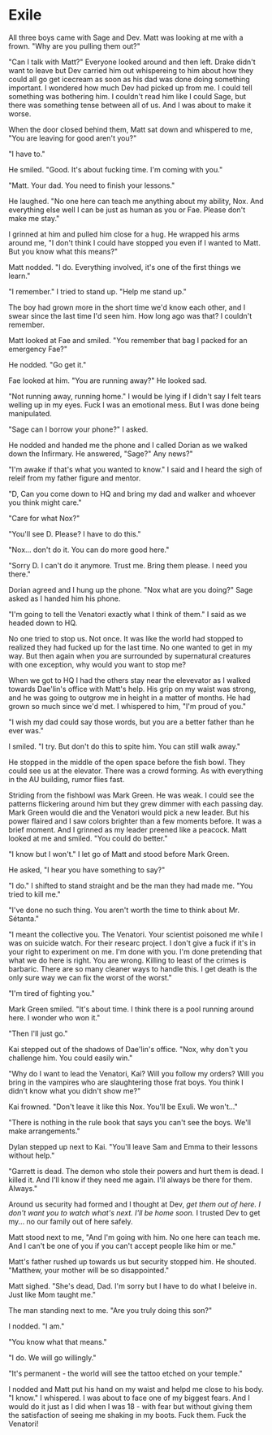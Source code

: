 # Exile

All three boys came with Sage and Dev.  Matt was looking at me with a frown. "Why are you pulling them out?"

"Can I talk with Matt?"  Everyone looked around and then left.  Drake didn't want to leave but Dev carried him out whispereing to him about how they could all go get icecream as soon as his dad was done doing something important.   I wondered how much Dev had picked up from me.  I could tell something was bothering him.  I couldn't read him like I could Sage, but there was something tense between all of us.  And I was about to make it worse.

When the door closed behind them, Matt sat down and whispered to me, "You are leaving for good aren't you?"

"I have to."

He smiled.  "Good.  It's about fucking time.  I'm coming with you."

"Matt.  Your dad.  You need to finish your lessons."

He laughed.  "No one here can teach me anything about my ability, Nox.  And everything else well I can be just as human as you or Fae.  Please don't make me stay."

I grinned at him and pulled him close for a hug.  He wrapped his arms around me, "I don't think I could have stopped you even if I wanted to Matt.  But you know what this means?"

Matt nodded.  "I do.  Everything involved, it's one of the first things we learn."

"I remember."  I tried to stand up.  "Help me stand up."

The boy had grown more in the short time we'd know each other, and I swear since the last time I'd seen him.  How long ago was that?  I couldn't remember.

Matt looked at Fae and smiled.  "You remember that bag I packed for an emergency Fae?"

He nodded.  "Go get it."

Fae looked at him.  "You are running away?"  He looked sad.

"Not running away, running home."  I would be lying if I didn't say I felt tears welling up in my eyes.  Fuck I was an emotional mess.  But I was done being manipulated.

"Sage can I borrow your phone?"  I asked.

He nodded and handed me the phone and I called Dorian as we walked down the Infirmary.  He answered, "Sage?"  Any news?"

"I'm awake if that's what you wanted to know."  I said and I heard the sigh of releif from my father figure and mentor.

"D, Can you come down to HQ and bring my dad and walker and whoever you think might care."

"Care for what Nox?"

"You'll see D.  Please?  I have to do this."

"Nox... don't do it.  You can do more good here."

"Sorry D.  I can't do it anymore.  Trust me.  Bring them please.  I need you there."

Dorian agreed and I hung up the phone.  "Nox what are you doing?" Sage asked as I handed him his phone.

"I'm going to tell the Venatori exactly what I think of them."  I said as we headed down to HQ.

No one tried to stop us.  Not once.  It was like the world had stopped to realized they had fucked up for the last time.  No one wanted to get in my way.  But then again when you are surrounded by supernatural creatures with one exception, why would you want to stop me?

When we got to HQ I had the others stay near the elevevator as I walked towards Dae'lin's office with Matt's help.  His grip on my waist was strong, and he was going to outgrow me in height in a matter of months.  He had grown so much since we'd met.  I whispered to him, "I'm proud of you."

"I wish my dad could say those words, but you are a better father than he ever was."

I smiled.  "I try.  But don't do this to spite him.  You can still walk away."

He stopped in the middle of the open space before the fish bowl.  They could see us at the elevator.  There was a crowd forming.  As with everything in the AU building, rumor flies fast.

Striding from the fishbowl was Mark Green.  He was weak.  I could see the patterns flickering around him but they grew dimmer with each passing day.  Mark Green would die and the Venatori would pick a new leader.  But his power flaired and I saw colors brighter than a few moments before.  It was a brief moment.  And I grinned as my leader preened like a peacock.  Matt looked at me and smiled.  "You could do better."

"I know but I won't."  I let go of Matt and stood before Mark Green.

He asked, "I hear you have something to say?"

"I do."  I shifted to stand straight and be the man they had made me.  "You tried to kill me."

"I've done no such thing.  You aren't worth the time to think about Mr. Sétanta."

"I meant the collective you.  The Venatori.  Your scientist poisoned me while I was on suicide watch.  For their researc project.  I don't give a fuck if it's in your right to experiment on me.  I'm done with you.  I'm done pretending that what we do here is right.  You are wrong.  Killing to least of the crimes is barbaric.  There are so many cleaner ways to handle this.  I get death is the only sure way we can fix the worst of the worst."

"I'm tired of fighting you."

Mark Green smiled.  "It's about time.  I think there is a pool running around here.  I wonder who won it."

"Then I'll just go."

Kai stepped out of the shadows of Dae'lin's office.  "Nox, why don't you challenge him.  You could easily win."

"Why do I want to lead the Venatori, Kai?  Will you follow my orders? Will you bring in the vampires who are slaughtering those frat boys.  You think I didn't know what you didn't show me?"

Kai frowned.  "Don't leave it like this Nox.  You'll be Exuli.  We won't..."

"There is nothing in the rule book that says you can't see the boys.  We'll make arrangements."

Dylan stepped up next to Kai.  "You'll leave Sam and Emma to their lessons without help."

"Garrett is dead.  The demon who stole their powers and hurt them is dead.  I killed it.  And I'll know if they need me again.  I'll always be there for them.  Always."

Around us security had formed and I thought at Dev, _get them out of here.  I don't want you to watch what's next.  I'll be home soon._  I trusted Dev to get my... no our family out of here safely.

Matt stood next to me, "And I'm going with him.  No one here can teach me.  And I can't be one of you if you can't accept people like him or me."

Matt's father rushed up towards us but security stopped him.  He shouted.  "Matthew, your mother will be so disappointed."

Matt sighed.  "She's dead, Dad.  I'm sorry but I have to do what I beleive in. Just like Mom taught me."

The man standing next to me.  "Are you truly doing this son?"

I nodded.  "I am."

"You know what that means."

"I do.  We will go willingly."

"It's permanent - the world will see the tattoo etched on your temple."

I nodded and Matt put his hand on my waist and helpd me close to his body.  "I know." I whispered.  I was about to face one of my biggest fears.  And I would do it just as I did when I was 18 - with fear but without giving them the satisfaction of seeing me shaking in my boots.  Fuck them.  Fuck the Venatori!
